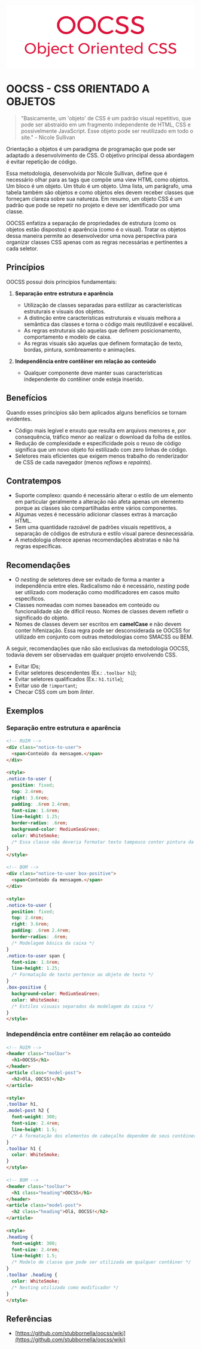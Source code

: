 <img src="images/oocss.svg" alt="OOCSS" style="display:block; margin-left:auto; margin-right:auto;"/>

# OOCSS - CSS ORIENTADO A OBJETOS

> "Basicamente, um 'objeto' de CSS é um padrão visual repetitivo, que pode ser abstraído em um fragmento independente de HTML, CSS e possivelmente JavaScript. Esse objeto pode ser reutilizado em todo o site." - Nicole Sullivan

Orientação a objetos é um paradigma de programação que pode ser adaptado a desenvolvimento de CSS. O objetivo principal dessa abordagem é evitar repetição de código.

Essa metodologia, desenvolvida por Nicole Sullivan, define que é necessário olhar para as tags que compõe uma view HTML como objetos. Um bloco é um objeto. Um título é um objeto. Uma lista, um parágrafo, uma tabela também são objetos e como objetos eles devem receber classes que forneçam clareza sobre sua natureza. Em resumo, um objeto CSS é um padrão que pode se repetir no projeto e deve ser identificado por uma classe.

OOCSS enfatiza a separação de propriedades de estrutura (como os objetos estão dispostos) e aparência (como é o visual). Tratar os objetos dessa maneira permite ao desenvolvedor uma nova perspectiva para organizar classes CSS apenas com as regras necessárias e pertinentes a cada seletor.

## Princípios

OOCSS possui dois princípios fundamentais:

  1. **Separação entre estrutura e aparência**
     - Utilização de classes separadas para estilizar as características estruturais e visuais dos objetos.
     - A distinção entre características estruturais e visuais melhora a semântica das classes e torna o código mais reutilizável e escalável.
     - As regras estruturais são aquelas que definem posicionamento, comportamento e modelo de caixa.
     - As regras visuais são aquelas que definem formatação de texto, bordas, pintura, sombreamento e animações.

  2. **Independência entre contêiner em relação ao conteúdo**
     - Qualquer componente deve manter suas características independente do contêiner onde esteja inserido.

## Benefícios

Quando esses princípios são bem aplicados alguns benefícios se tornam evidentes.

  - Código mais legível e enxuto que resulta em arquivos menores e, por consequência, tráfico menor ao realizar o download da folha de estilos.
  - Redução de complexidade e especificidade pois o reuso de código significa que um novo objeto foi estilizado com zero linhas de código.
  - Seletores mais eficientes que exigem menos trabalho do renderizador de CSS de cada navegador (menos _reflows_ e _repaints_).

## Contratempos

  - Suporte complexo: quando é necessário alterar o estilo de um elemento em particular geralmente a alteração não afeta apenas um elemento porque as classes são compartilhadas entre vários componentes.
  - Algumas vezes é necessário adicionar classes extras à marcação HTML.
  - Sem uma quantidade razoável de padrões visuais repetitivos, a separação de códigos de estrutura e estilo visual parece desnecessária.
  - A metodologia oferece apenas recomendações abstratas e não há regras específicas.

## Recomendações

  - O _nesting_ de seletores deve ser evitado de forma a manter a independência entre eles. Radicalismo não é necessário, _nesting_ pode ser utilizado com moderação como modificadores em casos muito específicos.
  - Classes nomeadas com nomes baseados em conteúdo ou funcionalidade são de difícil reuso. Nomes de classes devem refletir o significado do objeto.
  - Nomes de classes devem ser escritos em **camelCase** e não devem conter hifenização. Essa regra pode ser desconsiderada se OOCSS for utilizado em conjunto com outras metodologias como SMACSS ou BEM.

A seguir, recomendações que não são exclusivas da metodologia OOCSS, todavia devem ser observadas em qualquer projeto envolvendo CSS.

  - Evitar IDs;
  - Evitar seletores descendentes (Ex.: `.toolbar h1`);
  - Evitar seletores qualificados (Ex.: `h1.title`);
  - Evitar uso de `!important`;
  - Checar CSS com um bom _linter_.

## Exemplos

### Separação entre estrutura e aparência

```html
<!-- RUIM -->
<div class="notice-to-user">
  <span>Conteúdo da mensagem.</span>
</div>

<style>
.notice-to-user {
  position: fixed;
  top: 2.4rem;
  right: 3.6rem;
  padding: .6rem 2.4rem;
  font-size: 1.6rem;
  line-height: 1.25;
  border-radius: .6rem;
  background-color: MediumSeaGreen;
  color: WhiteSmoke;
  /* Essa classe não deveria formatar texto tampouco conter pintura da caixa */
}
</style>

<!-- BOM -->
<div class="notice-to-user box-positive">
  <span>Conteúdo da mensagem.</span>
</div>

<style>
.notice-to-user {
  position: fixed;
  top: 2.4rem;
  right: 3.6rem;
  padding: .6rem 2.4rem;
  border-radius: .6rem;
  /* Modelagem básica da caixa */
}
.notice-to-user span {
  font-size: 1.6rem;
  line-height: 1.25;
  /* Formatação de texto pertence ao objeto de texto */
}
.box-positive {
  background-color: MediumSeaGreen;
  color: WhiteSmoke;
  /* Estilos visuais separados da modelagem da caixa */
}
</style>
```

### Independência entre contêiner em relação ao conteúdo

```html
<!-- RUIM -->
<header class="toolbar">
  <h1>OOCSS</h1>
</header>
<article class="model-post">
  <h2>Olá, OOCSS!</h2>
</article>

<style>
.toolbar h1,
.model-post h2 {
  font-weight: 300;
  font-size: 2.4rem;
  line-height: 1.5;
  /* A formatação dos elementos de cabeçalho dependem de seus contêineres */
}
.toolbar h1 {
  color: WhiteSmoke;
}
</style>

<!-- BOM -->
<header class="toolbar">
  <h1 class="heading">OOCSS</h1>
</header>
<article class="model-post">
  <h2 class="heading">Olá, OOCSS!</h2>
</article>

<style>
.heading {
  font-weight: 300;
  font-size: 2.4rem;
  line-height: 1.5;
  /* Modelo de classe que pode ser utilizada em qualquer contêiner */
}
.toolbar .heading {
  color: WhiteSmoke;
  /* Nesting utilizado como modificador */
}
</style>
```

## Referências

 - [https://github.com/stubbornella/oocss/wiki](https://github.com/stubbornella/oocss/wiki)
